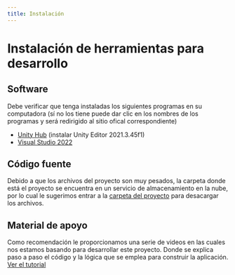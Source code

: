 ```yaml
---
title: Instalación
---
```

# Instalación de herramientas para desarrollo

## Software
Debe verificar que tenga instaladas los siguientes programas en su computadora (sí no los tiene puede dar clic en los nombres de los programas y será redirigido al sitio ofical correspondiente)

- [Unity Hub](https://unity.com/es/download) (instalar Unity Editor 2021.3.45f1)
- [Visual Studio 2022](https://visualstudio.microsoft.com/es/downloads/)

## Código fuente
Debido a que los archivos del proyecto son muy pesados, la carpeta donde está el proyecto se encuentra en un servicio de almacenamiento en la nube, por lo cual le sugerimos entrar a la [carpeta del proyecto](https://drive.google.com/file/d/1T9cS3a_Nn-7DVh7Uz5xGtaSOrxdcQ1Oa/view?usp=sharing) para desacargar los archivos.

## Material de apoyo 
Como recomendación le proporcionamos una serie de videos en las cuales nos estamos basando para desarrollar este proyecto. Donde se explica paso a paso el código y la lógica que se emplea para construir la aplicación. [Ver el tutorial](https://www.youtube.com/watch?v=TI599JorZ5M&list=PLSc07dYXbtBmf2iF6GeWV_lvHaqLMJWdp&ab_channel=UnityAdventure)